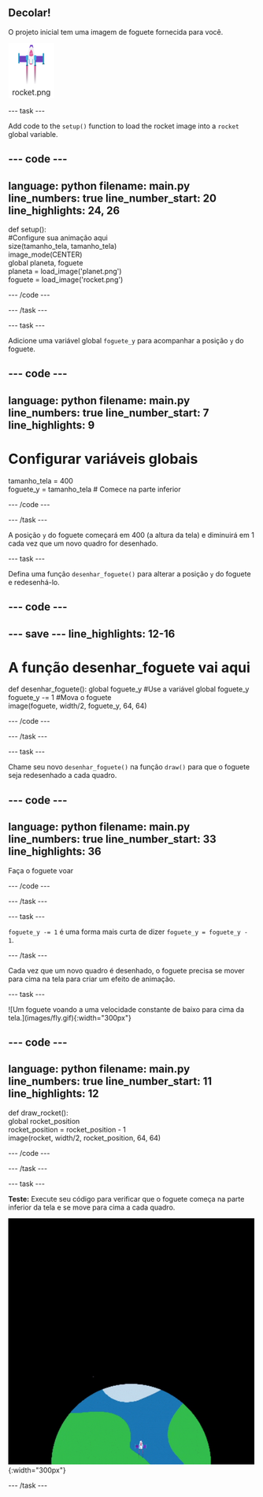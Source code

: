 ## Decolar!

O projeto inicial tem uma imagem de foguete fornecida para você.

![Imagem do foguete na biblioteca de imagens Trinket.](images/rocket_image.png)

--- task ---

Add code to the `setup()` function to load the rocket image into a `rocket` global variable.

<div class="c-project-code">

--- code ---
---
language: python filename: main.py line_numbers: true line_number_start: 20
line_highlights: 24, 26
---

def setup():   
#Configure sua animação aqui   
size(tamanho_tela, tamanho_tela)   
image_mode(CENTER)   
global planeta, foguete   
planeta = load_image('planet.png')    
foguete = load_image('rocket.png')

--- /code ---

--- /task ---

--- task ---

Adicione uma variável global `foguete_y` para acompanhar a posição `y` do foguete.

--- code ---
---
language: python filename: main.py line_numbers: true line_number_start: 7
line_highlights: 9
---

# Configurar variáveis globais
tamanho_tela = 400    
foguete_y = tamanho_tela # Comece na parte inferior

--- /code ---

--- /task ---


A posição `y` do foguete começará em 400 (a altura da tela) e diminuirá em 1 cada vez que um novo quadro for desenhado.

--- task ---

Defina uma função `desenhar_foguete()` para alterar a posição `y` do foguete e redesenhá-lo.

--- code ---
---
--- save ---
line_highlights: 12-16
---

# A função desenhar_foguete vai aqui
def desenhar_foguete(): global foguete_y #Use a variável global foguete_y    
foguete_y -= 1 #Mova o foguete    
image(foguete, width/2, foguete_y, 64, 64)


--- /code ---

--- /task ---

--- task ---

Chame seu novo `desenhar_foguete()` na função `draw()` para que o foguete seja redesenhado a cada quadro.

--- code ---
---
language: python filename: main.py line_numbers: true line_number_start: 33
line_highlights: 36
---

Faça o foguete voar


--- /code ---

--- /task ---

--- task ---

`foguete_y -= 1` é uma forma mais curta de dizer `foguete_y = foguete_y - 1`.

--- /task ---


Cada vez que um novo quadro é desenhado, o foguete precisa se mover para cima na tela para criar um efeito de animação.


--- task ---

!\[Um foguete voando a uma velocidade constante de baixo para cima da tela.\](images/fly.gif){:width="300px"}


--- code ---
---
language: python filename: main.py line_numbers: true line_number_start: 11
line_highlights: 12
---

def draw_rocket():   
global rocket_position     
rocket_position = rocket_position - 1    
image(rocket, width/2, rocket_position, 64, 64)

--- /code ---

--- /task ---


--- task ---

**Teste:** Execute seu código para verificar que o foguete começa na parte inferior da tela e se move para cima a cada quadro.


![Imagem do foguete a meio caminho da tela.](images/fly.gif){:width="300px"}

--- /task ---

